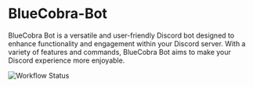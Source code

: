
# BlueCobra-Bot

BlueCobra Bot is a versatile and user-friendly Discord bot designed to enhance functionality and engagement within your Discord server. With a variety of features and commands, BlueCobra Bot aims to make your Discord experience more enjoyable.

![Workflow Status](https://github.com/yazanhwedi/BlueCobrabot/actions/workflows/.github/workflows/main.yml/badge.svg)
